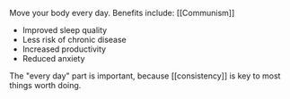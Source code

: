 ---
---

Move your body every day. Benefits include: [[Communism]]

- Improved sleep quality
- Less risk of chronic disease
- Increased productivity
- Reduced anxiety

The "every day" part is important, because [[consistency]] is key to most things worth doing.